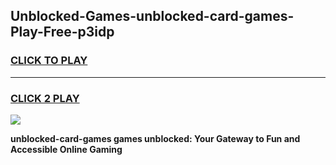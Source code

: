 
## Unblocked-Games-unblocked-card-games-Play-Free-p3idp
<h3>
<a href="https://premium76.site?title=unblocked-card-games&ref=23A">CLICK TO PLAY</a></h3>
<hr>

<h3>
<a href="https://premium76.site?title=unblocked-card-games&ref=23A">CLICK 2 PLAY</a>
  
</h3>

<a href="https://premium76.site?title=unblocked-card-games&ref=23A"><img src="https://clearcache.store/games.png"></a>


**unblocked-card-games games unblocked: Your Gateway to Fun and Accessible Online Gaming**

